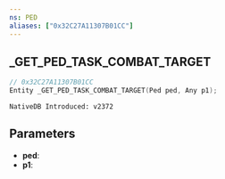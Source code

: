 ```yaml
---
ns: PED
aliases: ["0x32C27A11307B01CC"]
---
```

## _GET_PED_TASK_COMBAT_TARGET

```c
// 0x32C27A11307B01CC
Entity _GET_PED_TASK_COMBAT_TARGET(Ped ped, Any p1);
```

```
NativeDB Introduced: v2372
```

## Parameters
* **ped**:
* **p1**:

